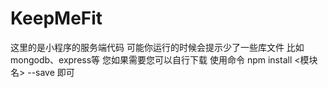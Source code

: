 # KeepMeFit

这里的是小程序的服务端代码
可能你运行的时候会提示少了一些库文件
比如mongodb、express等
您如果需要您可以自行下载
使用命令 npm install <模块名> --save 即可
